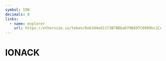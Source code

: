 ```yaml
---
symbol: ION
decimals: 8
links:
  - name: explorer
    url: https://etherscan.io/token/0x63d4ed1173B7BBbaD79B897C0989bc1CAe6E2ae6
---
```


# IONACK
